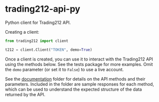 # trading212-api-py

Python client for Trading212 API.

Creating a client:

```python
from trading212 import client

t212 = client.Client("TOKEN", demo=True)
```

Once a client is created, you can use it to interact with the Trading212 API using the methods below. See the tests package for more examples. Omit the
`demo` parameter (or set it to `False`) to use a live account.

See the [documentation](documentation) folder for details on the API methods and their parameters. Included in the folder are sample responses for each method, which can be used to understand the expected structure of the data returned by the API.